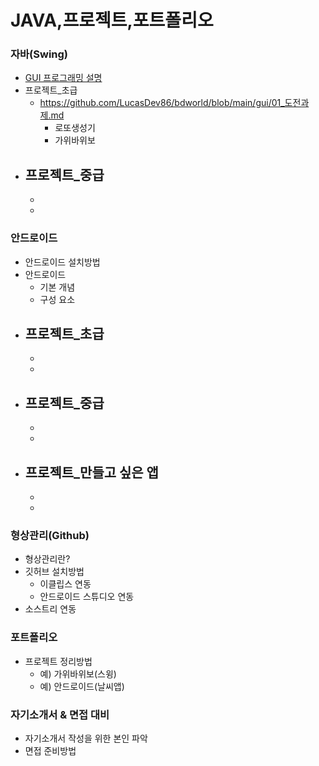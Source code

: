 # JAVA,프로젝트,포트폴리오

### 자바(Swing)
- [GUI 프로그래밍 설명](https://github.com/LucasDev86/bdworld/blob/main/gui/gui.md)
- 프로젝트_초급
  - https://github.com/LucasDev86/bdworld/blob/main/gui/01_도전과제.md
    - 로또생성기
    - 가위바위보
- 프로젝트_중급
  - 
    - 
    - 

### 안드로이드
- 안드로이드 설치방법
- 안드로이드
  - 기본 개념
  - 구성 요소
- 프로젝트_초급
  - 
    - 
    - 
- 프로젝트_중급
  - 
    - 
    - 
- 프로젝트_만들고 싶은 앱
  - 
    - 
    - 
### 형상관리(Github)
- 형상관리란?
- 깃허브 설치방법
  - 이클립스 연동
  - 안드로이드 스튜디오 연동
- 소스트리 연동

### 포트폴리오
- 프로젝트 정리방법
  - 예) 가위바위보(스윙)
  - 예) 안드로이드(날씨앱)
  
### 자기소개서 & 면접 대비
- 자기소개서 작성을 위한 본인 파악
- 면접 준비방법



